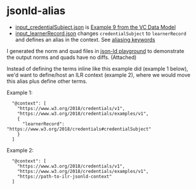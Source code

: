 # jsonld-alias

- [input_credentialSubject.json](https://github.com/kimdhamilton/jsonld-alias/blob/master/input_credentialSubject.json) is [Example 9 from the VC Data Model](https://www.w3.org/TR/vc-data-model/#example-9-usage-of-issuer-expanded-property)
- [input_learnerRecord.json](https://github.com/kimdhamilton/jsonld-alias/blob/master/input_learnerRecord.json) changes `credentialSubject` to `learnerRecord` and defines an alias in the context. See [aliasing keywords](https://json-ld.org/spec/latest/json-ld/#aliasing-keywords)

I generated the norm and quad files in [json-ld playground](https://json-ld.org/playground/) to demonstrate the output norms and quads have no diffs. (Attached)

Instead of defining the terms inline like this example did (example 1 below), we'd want to define/host an ILR context (example 2), where we would move this alias plus define other terms.

Example 1:
```
  "@context": [
    "https://www.w3.org/2018/credentials/v1",
    "https://www.w3.org/2018/credentials/examples/v1",
    {
      "learnerRecord": "https://www.w3.org/2018/credentials#credentialSubject"
    }
  ]
```
  
Example 2:
```
  "@context": [
    "https://www.w3.org/2018/credentials/v1",
    "https://www.w3.org/2018/credentials/examples/v1",
    "https://path-to-ilr-jsonld-context"
  ]
```
